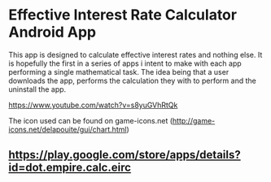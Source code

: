 # Effective Interest Rate Calculator Android App

This app is designed to calculate effective interest rates and nothing else. It is hopefully the first in a series of apps i intent to make with each app performing a single mathematical task. The idea being that a user downloads the app, performs the calculation they with to perform and the uninstall the app.

https://www.youtube.com/watch?v=s8yuGVhRtQk

The icon used can be found on game-icons.net
(http://game-icons.net/delapouite/gui/chart.html)

## https://play.google.com/store/apps/details?id=dot.empire.calc.eirc
